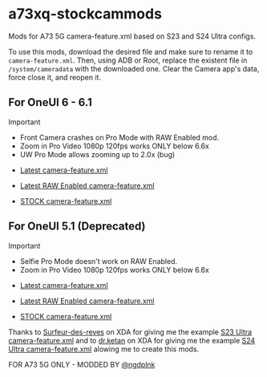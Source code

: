 # a73xq-stockcammods

Mods for A73 5G camera-feature.xml based on S23 and S24 Ultra configs.

To use this mods, download the desired file and make sure to rename it to `camera-feature.xml`. Then, using ADB or Root, replace the existent file in `/system/cameradata` with the downloaded one. Clear the Camera app's data, force close it, and reopen it.

## For OneUI 6 - 6.1

> [!IMPORTANT]
> - Front Camera crashes on Pro Mode with RAW Enabled mod.
> - Zoom in Pro Video 1080p 120fps works ONLY below 6.6x
> - UW Pro Mode allows zooming up to 2.0x (bug)

- [Latest camera-feature.xml](https://github.com/ngdplnk/a73xq_stockcammods/blob/main/oneui-6/camera-feature.xml)

- [Latest RAW Enabled camera-feature.xml](https://github.com/ngdplnk/a73xq_stockcammods/blob/main/oneui-6/camera-featureRAW.xml)

- [STOCK camera-feature.xml](https://github.com/ngdplnk/a73xq_stockcammods/blob/main/oneui-6/camera-featureSTOCK.xml)


## For OneUI 5.1 (Deprecated)

> [!IMPORTANT]
> - Selfie Pro Mode doesn't work on RAW Enabled.
> - Zoom in Pro Video 1080p 120fps works ONLY below 6.6x

- [Latest camera-feature.xml](https://github.com/NGDPLNk/a73xq_stockcammods/blob/main/oneui-5.1/camera-feature.xml)

- [Latest RAW Enabled camera-feature.xml](https://github.com/NGDPLNk/a73xq_stockcammods/blob/main/oneui-5.1/camera-featureRAW.xml)

- [STOCK camera-feature.xml](https://github.com/NGDPLNk/a73xq_stockcammods/blob/main/oneui-5.1/camera-featureSTOCK.xml)



Thanks to [Surfeur-des-reves](https://forum.xda-developers.com/m/surfeur-des-reves.1042515/) on XDA for giving me the example [S23 Ultra camera-feature.xml](https://github.com/ngdplnk/a73xq_stockcammods/blob/main/examples/camera-featureS23U.xml) and to [dr.ketan](https://xdaforums.com/m/dr-ketan.3931450/) on XDA for giving me the example [S24 Ultra camera-feature.xml](https://github.com/ngdplnk/a73xq_stockcammods/blob/main/examples/camera-featureS24U.xml) alowing me to create this mods.


FOR A73 5G ONLY - MODDED BY [@ngdplnk](https://github.com/ngdplnk)
